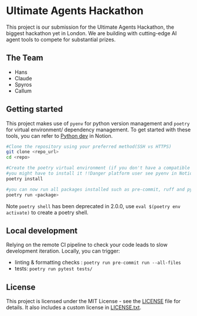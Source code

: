 # Ultimate Agents Hackathon

This project is our submission for the Ultimate Agents Hackathon, the biggest hackathon yet in London. We are building with cutting-edge AI agent tools to compete for substantial prizes.

## The Team

- Hans
- Claude
- Spyros
- Callum

## Getting started
This project makes use of `pyenv` for python version management and `poetry` for virtual environment/ dependency management. To get started with these tools, you can refer to [Python dev](https://www.notion.so/facultyai/Tips-and-tricks-027fd336f3b34e3ba4f487899826bb12?pvs=4) in Notion.

```bash
#Clone the repository using your preferred method(SSH vs HTTPS)
git clone <repo_url>
cd <repo>
```
```bash
#Create the poetry virtual environment (if you don't have a compatible version of python on your system
#you might have to install it !!Danger platform user see pyenv in Notion above!!)
poetry install
```
```bash
#you can now run all packages installed such as pre-commit, ruff and pytest using
poetry run <package>
```

Note `poetry shell` has been deprecated in 2.0.0, use `eval $(poetry env activate)` to create a poetry shell.

## Local development
Relying on the remote CI pipeline to check your code leads to slow development iteration. Locally, you can trigger:

- linting & formatting checks : `poetry run pre-commit run --all-files`
- tests: `poetry run pytest tests/`


## License

This project is licensed under the MIT License - see the [LICENSE](LICENSE) file for details. It also includes a custom license in [LICENSE.txt](LICENSE.txt).